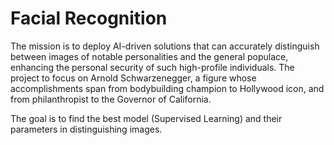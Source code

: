 # Facial Recognition
The  mission is to deploy AI-driven solutions that can accurately distinguish between images of notable personalities and the general populace, enhancing the personal security of such high-profile individuals. The project to focus on Arnold Schwarzenegger, a figure whose accomplishments span from bodybuilding champion to Hollywood icon, and from philanthropist to the Governor of California. 

The goal is to find the best model (Supervised Learning) and their parameters in distinguishing images.




